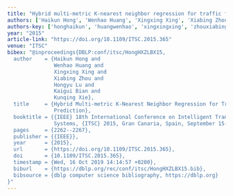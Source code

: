 ```yaml
---
title: "Hybrid multi-metric K-nearest neighbor regression for traffic flow prediction"
authors: ['Haikun Hong', 'Wenhao Huang', 'Xingxing Xing', 'Xiabing Zhou', 'Hongyu Lu', 'Kaigui Bian', 'Kunqing Xie']
authors-key: ['honghaikun', 'huangwenhao', 'xingxingxing', 'zhouxiabing', 'luhongyu', 'biankaigui', 'xiekunqing']
year: "2015"
article-link: "https://doi.org/10.1109/ITSC.2015.365"
venue: "ITSC"
bibex: "@inproceedings{DBLP:conf/itsc/HongHXZLBX15,
  author    = {Haikun Hong and
               Wenhao Huang and
               Xingxing Xing and
               Xiabing Zhou and
               Hongyu Lu and
               Kaigui Bian and
               Kunqing Xie},
  title     = {Hybrid Multi-metric K-Nearest Neighbor Regression for Traffic Flow
               Prediction},
  booktitle = {{IEEE} 18th International Conference on Intelligent Transportation
               Systems, {ITSC} 2015, Gran Canaria, Spain, September 15-18, 2015},
  pages     = {2262--2267},
  publisher = {{IEEE}},
  year      = {2015},
  url       = {https://doi.org/10.1109/ITSC.2015.365},
  doi       = {10.1109/ITSC.2015.365},
  timestamp = {Wed, 16 Oct 2019 14:14:57 +0200},
  biburl    = {https://dblp.org/rec/conf/itsc/HongHXZLBX15.bib},
  bibsource = {dblp computer science bibliography, https://dblp.org}
}"
---
```

